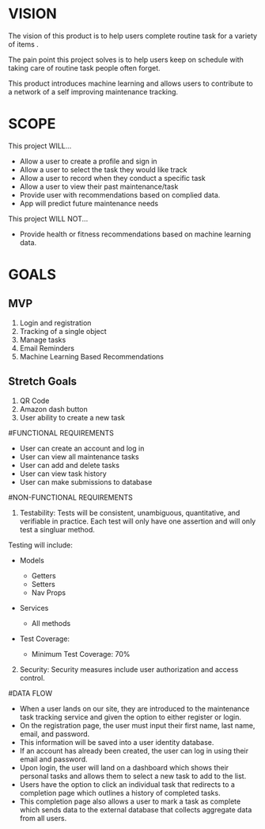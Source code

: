 # VISION

The vision of this product is to help users complete routine task for a variety of items . 

The pain point this project solves is to help users keep on schedule with taking care of routine task people often forget.

This product introduces machine learning and allows users to contribute to a network of a self improving maintenance tracking.

# SCOPE

This project WILL...

* Allow a user to create a profile and sign in  
* Allow a user to select the task they would like track
* Allow a user to record when they conduct a specific task
* Allow a user to view their past maintenance/task 
* Provide user with recommendations based on complied data.
* App will predict future maintenance needs

This project WILL NOT...

* Provide health or fitness recommendations based on machine learning data.

# GOALS
## MVP 

1. Login and registration
2. Tracking of a single object
3. Manage tasks
4. Email Reminders
5. Machine Learning Based Recommendations

## Stretch Goals

1. QR Code
2. Amazon dash button
3. User ability to create a new task

#FUNCTIONAL REQUIREMENTS

* User can create an account and log in 
* User can view all maintenance tasks
* User can add and delete tasks
* User can view task history
* User can make submissions to database

#NON-FUNCTIONAL REQUIREMENTS

1. Testability: Tests will be consistent, unambiguous, quantitative, and verifiable in practice. Each test will only have one assertion and will only test a singluar method.

Testing will include:
- Models 
    - Getters
    - Setters
    - Nav Props
- Services
    - All methods

- Test Coverage: 
    - Minimum Test Coverage: 70%

2. Security: Security measures include user authorization and access control.

#DATA FLOW

- When a user lands on our site, they are introduced to the maintenance task tracking service and given the option to either register or login.  
- On the registration page, the user must input their first name, last name, email, and password.  
- This information will be saved into a user identity database.  
- If an account has already been created, the user can log in using their email and password.  
- Upon login, the user will land on a dashboard which shows their personal tasks and allows them to select a new task to add to the list.  
- Users have the option to click an individual task that redirects to a completion page which outlines a history of completed tasks.  
- This completion page also allows a user to mark a task as complete which sends data to the external database that collects aggregate data from all users.  






